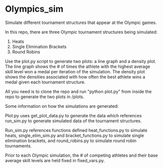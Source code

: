 # Olympics_sim
Simulate different tournament structures that appear at the Olympic games.

In this repo, there are three Olympic tournament structures being simulated:
1. Heats
2. Single Elimination Brackets
3. Round Robins

Use the plot.py script to generate two plots: a line graph and a density plot. The line graph shows the # of times the athlete with the highest average skill level won a medal per iteration of the simulation. The density plot shows the densities associated with how often the best athlete wins a medal given each tournament structure. 

All you need is to clone the repo and run "python plot.py" from inside the repo to generate the two plots in /plots.


Some information on how the simulations are generated: 

Plot.py uses get_plot_data.py to generate the data which references run_sim.py to generate simulated data of the tournament structures. 

Run_sim.py references functions defined heat_functions.py to simulate heats,  single_elim_sim.py and bracket_functions.py to simulate single elimination brackets, and round_robins.py	to simulate round robin tournaments. 

Prior to each Olympic simulation, the # of competing athletes and their base average skill levels are held fixed in fixed_vars.py.